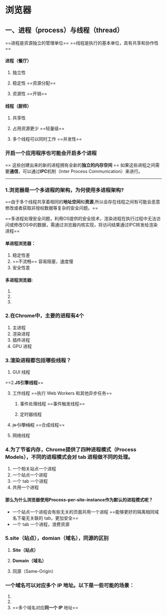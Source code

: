 # 浏览器

## 一、进程（process）与线程（thread）

==进程是资源独立的管理单位==
==线程是执行的基本单位，具有共享和协作性==
#### 进程（餐厅）

1. 独立性

2. 稳定性 ==资源分配==

3. 资源性 ==开销==

#### 线程（厨师）

1. 共享性

2. 占用资源更少 ==轻量级==

3. 多个线程可以同时工作 ==并发性==


### 开启一个应用程序也可能会开启多个进程
== 这些创建出来的新的进程拥有全新的**独立的内存空间** ==
如果这些进程之间需要**通信**，可以通过**IPC**机制（Inter Process Communication）来进行。


---

### 1.浏览器是⼀个多进程的架构，为何使⽤多进程架构?

==由于多个线程共享着相同的**地址空间**和**资源**,所以会存在线程之间有可能会恶意修改或者获取⾮授权数据等复杂的安全问题。==

==多进程处理安全问题，利⽤OS提供的安全技术，渲染进程在执行过程中无法访问或修改OS中的数据，需通过浏览器内核实现，将访问结果通过IPC转发给渲染进程==
#### 单进程浏览器：
 1. 稳定性差
 2. ==不流畅== 容易阻塞，速度慢
 3. 安全性差

#### 多进程浏览器:

1. 
2. 
3. 



### 2.在Chrome中，主要的进程有4个

1. 主进程
2. 渲染进程
3. 插件进程
4. GPU 进程


### 3.渲染进程都包括哪些线程？
1.  GUI 线程

==2.**JS引擎线程**==

3. 工作线程 ==执行 Web Workers 和其他异步任务==

   1. 事件处理线程 ==事件触发线程==

   2. 定时器线程

4.  ~~js 引擎线程~~ ==合成线程==

5. 网络线程

### 4.为了节省内存，Chrome提供了四种进程模式（Process Models），不同的进程模式会对 tab 进程做不同的处理。

1. 一个相关站点一个进程
2. 一个站点一个进程
3. 一个 tab 一个进程
4. 共用一个进程

#### 那么为什么浏览器使用Process-per-site-instance作为默认的进程模式呢？


- 一个站点一个进程会有些无关的页面共用一个进程 ==能够更好的隔离相同域名下毫无关联的 tab，更加安全==
- 一个 tab 一个进程，浪费资源


### 5.site（站点），domian（域名），同源的区别

1. **Site（站点）**


2. **Domain（域名）**


3. 同源（Same-Origin）


### 一个域名可以对应多个 IP 地址。以下是一些可能的场景：

1. 
2. 
3. ==多个域名对应**同一个 IP** 地址==

